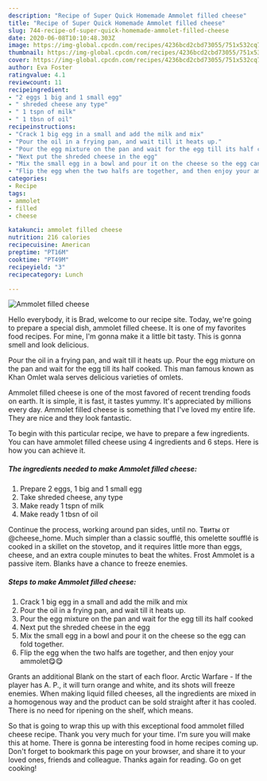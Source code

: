 ```yaml
---
description: "Recipe of Super Quick Homemade Ammolet filled cheese"
title: "Recipe of Super Quick Homemade Ammolet filled cheese"
slug: 744-recipe-of-super-quick-homemade-ammolet-filled-cheese
date: 2020-06-08T10:10:48.303Z
image: https://img-global.cpcdn.com/recipes/4236bcd2cbd73055/751x532cq70/ammolet-filled-cheese-recipe-main-photo.jpg
thumbnail: https://img-global.cpcdn.com/recipes/4236bcd2cbd73055/751x532cq70/ammolet-filled-cheese-recipe-main-photo.jpg
cover: https://img-global.cpcdn.com/recipes/4236bcd2cbd73055/751x532cq70/ammolet-filled-cheese-recipe-main-photo.jpg
author: Eva Foster
ratingvalue: 4.1
reviewcount: 11
recipeingredient:
- "2 eggs 1 big and 1 small egg"
- " shreded cheese any type"
- " 1 tspn of milk"
- " 1 tbsn of oil"
recipeinstructions:
- "Crack 1 big egg in a small and add the milk and mix"
- "Pour the oil in a frying pan, and wait till it heats up."
- "Pour the egg mixture on the pan and wait for the egg till its half cooked"
- "Next put the shreded cheese in the egg"
- "Mix the small egg in a bowl and pour it on the cheese so the egg can fold together."
- "Flip the egg when the two halfs are together, and then enjoy your ammolet😋😋"
categories:
- Recipe
tags:
- ammolet
- filled
- cheese

katakunci: ammolet filled cheese 
nutrition: 216 calories
recipecuisine: American
preptime: "PT16M"
cooktime: "PT49M"
recipeyield: "3"
recipecategory: Lunch

---
```



![Ammolet filled cheese](https://img-global.cpcdn.com/recipes/4236bcd2cbd73055/751x532cq70/ammolet-filled-cheese-recipe-main-photo.jpg)

Hello everybody, it is Brad, welcome to our recipe site. Today, we're going to prepare a special dish, ammolet filled cheese. It is one of my favorites food recipes. For mine, I'm gonna make it a little bit tasty. This is gonna smell and look delicious.

Pour the oil in a frying pan, and wait till it heats up. Pour the egg mixture on the pan and wait for the egg till its half cooked. This man famous known as Khan Omlet wala serves delicious varieties of omlets.

Ammolet filled cheese is one of the most favored of recent trending foods on earth. It is simple, it is fast, it tastes yummy. It's appreciated by millions every day. Ammolet filled cheese is something that I've loved my entire life. They are nice and they look fantastic.


To begin with this particular recipe, we have to prepare a few ingredients. You can have ammolet filled cheese using 4 ingredients and 6 steps. Here is how you can achieve it.

<!--inarticleads1-->

##### The ingredients needed to make Ammolet filled cheese:

1. Prepare 2 eggs, 1 big and 1 small egg
1. Take  shreded cheese, any type
1. Make ready  1 tspn of milk
1. Make ready  1 tbsn of oil


Continue the process, working around pan sides, until no. Твиты от @cheese_home. Much simpler than a classic soufflé, this omelette soufflé is cooked in a skillet on the stovetop, and it requires little more than eggs, cheese, and an extra couple minutes to beat the whites. Frost Ammolet is a passive item. Blanks have a chance to freeze enemies. 

<!--inarticleads2-->

##### Steps to make Ammolet filled cheese:

1. Crack 1 big egg in a small and add the milk and mix
1. Pour the oil in a frying pan, and wait till it heats up.
1. Pour the egg mixture on the pan and wait for the egg till its half cooked
1. Next put the shreded cheese in the egg
1. Mix the small egg in a bowl and pour it on the cheese so the egg can fold together.
1. Flip the egg when the two halfs are together, and then enjoy your ammolet😋😋


Grants an additional Blank on the start of each floor. Arctic Warfare - If the player has A. P., it will turn orange and white, and its shots will freeze enemies. When making liquid filled cheeses, all the ingredients are mixed in a homogenous way and the product can be sold straight after it has cooled. There is no need for ripening on the shelf, which means. 

So that is going to wrap this up with this exceptional food ammolet filled cheese recipe. Thank you very much for your time. I'm sure you will make this at home. There is gonna be interesting food in home recipes coming up. Don't forget to bookmark this page on your browser, and share it to your loved ones, friends and colleague. Thanks again for reading. Go on get cooking!
